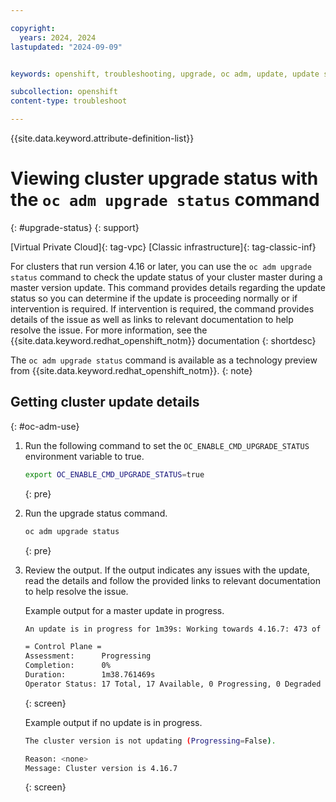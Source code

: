 ```yaml
---

copyright:
  years: 2024, 2024
lastupdated: "2024-09-09"


keywords: openshift, troubleshooting, upgrade, oc adm, update, update status

subcollection: openshift
content-type: troubleshoot

---
```


{{site.data.keyword.attribute-definition-list}}


# Viewing cluster upgrade status with the `oc adm upgrade status` command
{: #upgrade-status}
{: support}

[Virtual Private Cloud]{: tag-vpc} [Classic infrastructure]{: tag-classic-inf}

For clusters that run version 4.16 or later, you can use the `oc adm upgrade status` command to check the update status of your cluster master during a master version update. This command provides details regarding the update status so you can determine if the update is proceeding normally or if intervention is required. If intervention is required, the command provides details of the issue as well as links to relevant documentation to help resolve the issue. For more information, see the {{site.data.keyword.redhat_openshift_notm}} documentation
{: shortdesc}

The `oc adm upgrade status` command is available as a technology preview from {{site.data.keyword.redhat_openshift_notm}}.
{: note}

## Getting cluster update details
{: #oc-adm-use}

1. Run the following command to set the `OC_ENABLE_CMD_UPGRADE_STATUS` environment variable to true.

    ```sh
    export OC_ENABLE_CMD_UPGRADE_STATUS=true
    ```
    {: pre}

2. Run the upgrade status command.

    ```sh
    oc adm upgrade status
    ```
    {: pre}

3. Review the output. If the output indicates any issues with the update, read the details and follow the provided links to relevant documentation to help resolve the issue. 

    Example output for a master update in progress.

    ```sh
    An update is in progress for 1m39s: Working towards 4.16.7: 473 of 673 done (70% complete), waiting on console, csi-snapshot-controller, image-registry, ingress, insights, kube-storage-version-migrator, marketplace, monitoring, node-tuning, openshift-samples, operator-lifecycle-manager, service-ca, storage

    = Control Plane =
    Assessment:      Progressing
    Completion:      0%
    Duration:        1m38.761469s
    Operator Status: 17 Total, 17 Available, 0 Progressing, 0 Degraded
    ```
    {: screen}


    Example output if no update is in progress. 

    ```sh
    The cluster version is not updating (Progressing=False).

    Reason: <none>
    Message: Cluster version is 4.16.7
    ```
    {: screen}
